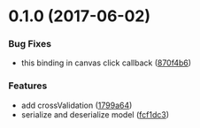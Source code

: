 <a name="0.1.0"></a>
# 0.1.0 (2017-06-02)


### Bug Fixes

* this binding in canvas click callback ([870f4b6](https://github.com/mljs/libsvm/commit/870f4b6))


### Features

* add crossValidation ([1799a64](https://github.com/mljs/libsvm/commit/1799a64))
* serialize and deserialize model ([fcf1dc3](https://github.com/mljs/libsvm/commit/fcf1dc3))



